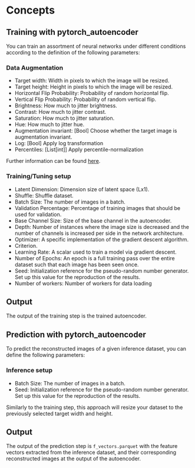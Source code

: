 # Concepts

## Training with pytorch_autoencoder
You can train an assortment of neural networks under different conditions according to the
definition of the following parameters:

### Data Augmentation
* Target width: Width in pixels to which the image will be resized.
* Target height: Height in pixels to which the image will be resized.
* Horizontal Flip Probability: Probability of random horizontal flip.
* Vertical Flip Probability: Probability of random vertical flip.
* Brightness: How much to jitter brightness.
* Contrast: How much to jitter contrast.
* Saturation: How much to jitter saturation.
* Hue: How much to jitter hue.
* Augmentation invariant: [Bool] Choose whether the target image is augmentation invariant.
* Log: [Bool] Apply log transformation
* Percentiles: [List[int]] Apply percentile-normalization

Further information can be found [here](https://pytorch.org/vision/main/generated/torchvision.transforms.ColorJitter.html).

### Training/Tuning setup
* Latent Dimension: Dimension size of latent space (Lx1).
* Shuffle: Shuffle dataset.
* Batch Size: The number of images in a batch.
* Validation Percentage: Percentage of training images that should be used for validation.
* Base Channel Size: Size of the base channel in the autoencoder.
* Depth: Number of instances where the image size is decreased and the number of channels is
increased per side in the network architecture.
* Optimizer: A specific implementation of the gradient descent algorithm.
* Criterion.
* Learning Rate: A scalar used to train a model via gradient descent.
* Number of Epochs: An epoch is a full training pass over the entire dataset such that
each image has been seen once.
* Seed: Initialization reference for the pseudo-random number generator. Set up this value
for the reproduction of the results.
* Number of workers: Number of workers for data loading

## Output
The output of the training step is the trained autoencoder.

## Prediction with pytorch_autoencoder
To predict the reconstructed images of a given inference dataset, you can define the following
parameters:

### Inference setup
* Batch Size: The number of images in a batch.
* Seed: Initialization reference for the pseudo-random number generator. Set up this value
for the reproduction of the results.

Similarly to the training step, this approach will resize your dataset to the previously selected target width and height.

## Output
The output of the prediction step is `f_vectors.parquet` with the feature vectors extracted from the inference dataset, and their corresponding reconstructed images at the output of the autoencoder.
